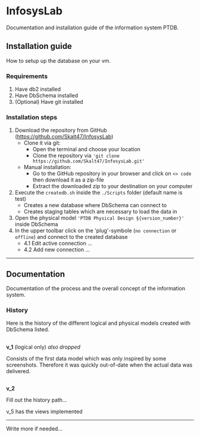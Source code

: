 # InfosysLab

Documentation and installation guide of the information system PTDB.

## Installation guide

How to setup up the database on your vm.

### Requirements

1. Have db2 installed
2. Have DbSchema installed
3. (Optional) Have git installed

### Installation steps

1. Download the repository from GitHub (https://github.com/Skalt47/InfosysLab)
    - Clone it via git:
        - Open the terminal and choose your location
        - Clone the repository via `'git clone https://github.com/Skalt47/InfosysLab.git'`
    - Manual installation:
        - Go to the GitHub repository in your browser and click on `<> code` then download it as a zip-file
        - Extract the downloaded zip to your destination on your computer
2. Execute the `createdb.sh` inside the `./Scripts` folder (default name is test)
    - Creates a new database where DbSchema can connect to
    - Creates staging tables which are necessary to load the data in
3. Open the physical model `'PTDB Physical Design §{version_number}'` inside DbSchema
4. In the upper toolbar click on the 'plug'-symbole (`no connection` or `offline`) and connect to the created database
    - 4.1 Edit active connection ...
    - 4.2 Add new connection ...


---

## Documentation

Documentation of the process and the overall concept of the information system.

### History

Here is the history of the different logical and physical models created with DbSchema listed.

##

**v_1** (logical only) *also dropped*

Consists of the first data model which was only inspired by some screenshots. Therefore it was quickly out-of-date when the actual data was delivered.

##

**v_2**

Fill out the history path...

v_5 has the views implemented

---

Write more if needed...

